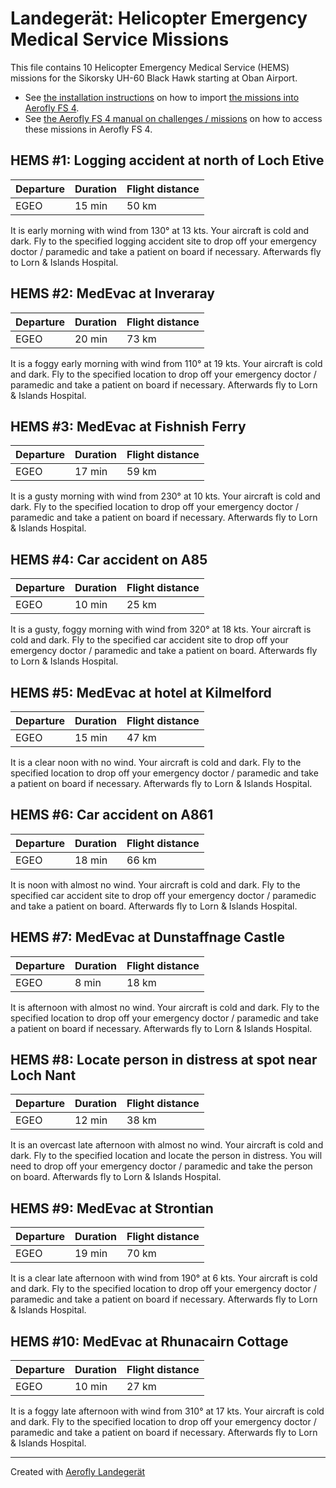 # Landegerät: Helicopter Emergency Medical Service Missions

This file contains 10 Helicopter Emergency Medical Service (HEMS) missions for the Sikorsky UH-60 Black Hawk starting at Oban Airport.

- See [the installation instructions](https://fboes.github.io/aerofly-missions/docs/generic-installation.html) on how to import [the missions into Aerofly FS 4](missions/custom_missions_user.tmc).
- See [the Aerofly FS 4 manual on challenges / missions](https://www.aerofly.com/tutorials/missions/) on how to access these missions in Aerofly FS 4.

## HEMS #1: Logging accident at north of Loch Etive

| Departure | Duration | Flight distance |
| --------- | -------- | --------------- |
| EGEO      | 15 min   | 50 km           |

It is early morning with wind from 130° at 13 kts. Your aircraft is cold and dark.
Fly to the specified logging accident site to drop off your emergency doctor / paramedic and take a patient on board if necessary. Afterwards fly to Lorn & Islands Hospital.

## HEMS #2: MedEvac at Inveraray

| Departure | Duration | Flight distance |
| --------- | -------- | --------------- |
| EGEO      | 20 min   | 73 km           |

It is a foggy early morning with wind from 110° at 19 kts. Your aircraft is cold and dark.
Fly to the specified location to drop off your emergency doctor / paramedic and take a patient on board if necessary. Afterwards fly to Lorn & Islands Hospital.

## HEMS #3: MedEvac at Fishnish Ferry

| Departure | Duration | Flight distance |
| --------- | -------- | --------------- |
| EGEO      | 17 min   | 59 km           |

It is a gusty morning with wind from 230° at 10 kts. Your aircraft is cold and dark.
Fly to the specified location to drop off your emergency doctor / paramedic and take a patient on board if necessary. Afterwards fly to Lorn & Islands Hospital.

## HEMS #4: Car accident on A85

| Departure | Duration | Flight distance |
| --------- | -------- | --------------- |
| EGEO      | 10 min   | 25 km           |

It is a gusty, foggy morning with wind from 320° at 18 kts. Your aircraft is cold and dark.
Fly to the specified car accident site to drop off your emergency doctor / paramedic and take a patient on board. Afterwards fly to Lorn & Islands Hospital.

## HEMS #5: MedEvac at hotel at Kilmelford

| Departure | Duration | Flight distance |
| --------- | -------- | --------------- |
| EGEO      | 15 min   | 47 km           |

It is a clear noon with no wind. Your aircraft is cold and dark.
Fly to the specified location to drop off your emergency doctor / paramedic and take a patient on board if necessary. Afterwards fly to Lorn & Islands Hospital.

## HEMS #6: Car accident on A861

| Departure | Duration | Flight distance |
| --------- | -------- | --------------- |
| EGEO      | 18 min   | 66 km           |

It is noon with almost no wind. Your aircraft is cold and dark.
Fly to the specified car accident site to drop off your emergency doctor / paramedic and take a patient on board. Afterwards fly to Lorn & Islands Hospital.

## HEMS #7: MedEvac at Dunstaffnage Castle

| Departure | Duration | Flight distance |
| --------- | -------- | --------------- |
| EGEO      | 8 min    | 18 km           |

It is afternoon with almost no wind. Your aircraft is cold and dark.
Fly to the specified location to drop off your emergency doctor / paramedic and take a patient on board if necessary. Afterwards fly to Lorn & Islands Hospital.

## HEMS #8: Locate person in distress at spot near Loch Nant

| Departure | Duration | Flight distance |
| --------- | -------- | --------------- |
| EGEO      | 12 min   | 38 km           |

It is an overcast late afternoon with almost no wind. Your aircraft is cold and dark.
Fly to the specified location and locate the person in distress. You will need to drop off your emergency doctor / paramedic and take the person on board. Afterwards fly to Lorn & Islands Hospital.

## HEMS #9: MedEvac at Strontian

| Departure | Duration | Flight distance |
| --------- | -------- | --------------- |
| EGEO      | 19 min   | 70 km           |

It is a clear late afternoon with wind from 190° at 6 kts. Your aircraft is cold and dark.
Fly to the specified location to drop off your emergency doctor / paramedic and take a patient on board if necessary. Afterwards fly to Lorn & Islands Hospital.

## HEMS #10: MedEvac at Rhunacairn Cottage

| Departure | Duration | Flight distance |
| --------- | -------- | --------------- |
| EGEO      | 10 min   | 27 km           |

It is a foggy late afternoon with wind from 310° at 17 kts. Your aircraft is cold and dark.
Fly to the specified location to drop off your emergency doctor / paramedic and take a patient on board if necessary. Afterwards fly to Lorn & Islands Hospital.

---

Created with [Aerofly Landegerät](https://github.com/fboes/aerofly-patterns)
